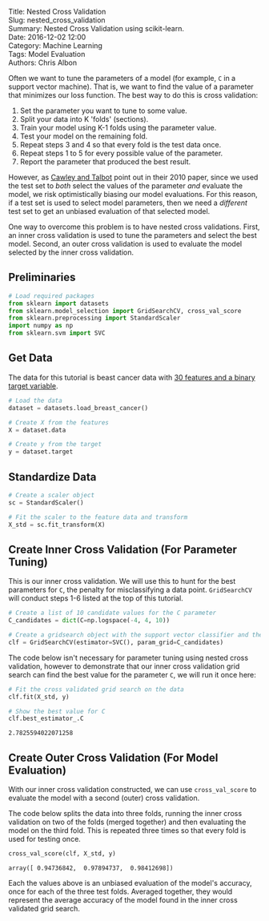 Title: Nested Cross Validation  
Slug: nested_cross_validation  
Summary: Nested Cross Validation using scikit-learn.  
Date: 2016-12-02 12:00  
Category: Machine Learning  
Tags: Model Evaluation  
Authors: Chris Albon  

Often we want to tune the parameters of a model (for example, `C` in a support vector machine). That is, we want to find the value of a parameter that minimizes our loss function. The best way to do this is cross validation: 

1. Set the parameter you want to tune to some value.
2. Split your data into K 'folds' (sections).
3. Train your model using K-1 folds using the parameter value.
4. Test your model on the remaining fold.
5. Repeat steps 3 and 4 so that every fold is the test data once. 
6. Repeat steps 1 to 5 for every possible value of the parameter.
7. Report the parameter that produced the best result.

However, as [Cawley and Talbot](http://jmlr.org/papers/volume11/cawley10a/cawley10a.pdf) point out in their 2010 paper, since we used the test set to _both_ select the values of the parameter _and_ evaluate the model, we risk optimistically biasing our model evaluations. For this reason, if a test set is used to select model parameters, then we need a _different_ test set to get an unbiased evaluation of that selected model.

One way to overcome this problem is to have nested cross validations. First, an inner cross validation is used to tune the parameters and select the best model. Second, an outer cross validation is used to evaluate the model selected by the inner cross validation.

## Preliminaries


```python
# Load required packages
from sklearn import datasets
from sklearn.model_selection import GridSearchCV, cross_val_score
from sklearn.preprocessing import StandardScaler
import numpy as np
from sklearn.svm import SVC
```

## Get Data

The data for this tutorial is beast cancer data with [30 features and a binary target variable](http://scikit-learn.org/stable/modules/generated/sklearn.datasets.load_breast_cancer.html).


```python
# Load the data
dataset = datasets.load_breast_cancer()

# Create X from the features
X = dataset.data

# Create y from the target
y = dataset.target
```

## Standardize Data


```python
# Create a scaler object
sc = StandardScaler()

# Fit the scaler to the feature data and transform
X_std = sc.fit_transform(X)
```

## Create Inner Cross Validation (For Parameter Tuning)

This is our inner cross validation. We will use this to hunt for the best parameters for `C`, the penalty for misclassifying a data point. `GridSearchCV` will conduct steps 1-6 listed at the top of this tutorial.


```python
# Create a list of 10 candidate values for the C parameter
C_candidates = dict(C=np.logspace(-4, 4, 10))

# Create a gridsearch object with the support vector classifier and the C value candidates
clf = GridSearchCV(estimator=SVC(), param_grid=C_candidates)
```

The code below isn't necessary for parameter tuning using nested cross validation, however to demonstrate that our inner cross validation grid search can find the best value for the parameter `C`, we will run it once here:


```python
# Fit the cross validated grid search on the data 
clf.fit(X_std, y)

# Show the best value for C
clf.best_estimator_.C
```




    2.7825594022071258



## Create Outer Cross Validation (For Model Evaluation)

With our inner cross validation constructed, we can use `cross_val_score` to evaluate the model with a second (outer) cross validation. 

The code below splits the data into three folds, running the inner cross validation on two of the folds (merged together) and then evaluating the model on the third fold. This is repeated three times so that every fold is used for testing once.


```python
cross_val_score(clf, X_std, y)
```




    array([ 0.94736842,  0.97894737,  0.98412698])



Each the values above is an unbiased evaluation of the model's accuracy, once for each of the three test folds. Averaged together, they would represent the average accuracy of the model found in the inner cross validated grid search.
